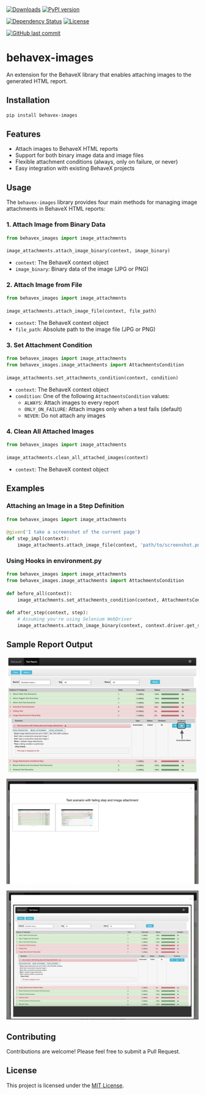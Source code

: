 [![Downloads](https://static.pepy.tech/badge/behavex-images)](https://pepy.tech/project/behavex-images)
[![PyPI version](https://badge.fury.io/py/behavex-images.svg)](https://badge.fury.io/py/behavex-images)
<!-- [![Python Versions](https://img.shields.io/pypi/pyversions/behavex-images.svg)](https://pypi.org/project/behavex-images/) -->
[![Dependency Status](https://img.shields.io/librariesio/github/abmercado19/behavex-images)](https://libraries.io/github/abmercado19/behavex-images)
[![License](https://img.shields.io/github/license/abmercado19/behavex-images.svg)](https://github.com/abmercado19/behavex-images/blob/main/LICENSE)
<!-- [![Build Status](https://github.com/abmercado19/behavex-images/actions/workflows/python-package.yml/badge.svg)](https://github.com/abmercado19/behavex-images/actions) -->
[![GitHub last commit](https://img.shields.io/github/last-commit/abmercado19/behavex-images.svg)](https://github.com/abmercado19/behavex-images/commits/main)

# behavex-images

An extension for the BehaveX library that enables attaching images to the generated HTML report.

## Installation

```bash
pip install behavex-images
```

## Features

- Attach images to BehaveX HTML reports
- Support for both binary image data and image files
- Flexible attachment conditions (always, only on failure, or never)
- Easy integration with existing BehaveX projects

## Usage

The `behavex-images` library provides four main methods for managing image attachments in BehaveX HTML reports:

### 1. Attach Image from Binary Data

```python
from behavex_images import image_attachments

image_attachments.attach_image_binary(context, image_binary)
```

- `context`: The BehaveX context object
- `image_binary`: Binary data of the image (JPG or PNG)

### 2. Attach Image from File

```python
from behavex_images import image_attachments

image_attachments.attach_image_file(context, file_path)
```

- `context`: The BehaveX context object
- `file_path`: Absolute path to the image file (JPG or PNG)

### 3. Set Attachment Condition

```python
from behavex_images import image_attachments
from behavex_images.image_attachments import AttachmentsCondition

image_attachments.set_attachments_condition(context, condition)
```

- `context`: The BehaveX context object
- `condition`: One of the following `AttachmentsCondition` values:
  - `ALWAYS`: Attach images to every report
  - `ONLY_ON_FAILURE`: Attach images only when a test fails (default)
  - `NEVER`: Do not attach any images

### 4. Clean All Attached Images

```python
from behavex_images import image_attachments

image_attachments.clean_all_attached_images(context)
```

- `context`: The BehaveX context object

## Examples

### Attaching an Image in a Step Definition

```python
from behavex_images import image_attachments

@given('I take a screenshot of the current page')
def step_impl(context):
    image_attachments.attach_image_file(context, 'path/to/screenshot.png')
```

### Using Hooks in environment.py

```python
from behavex_images import image_attachments
from behavex_images.image_attachments import AttachmentsCondition

def before_all(context):
    image_attachments.set_attachments_condition(context, AttachmentsCondition.ONLY_ON_FAILURE)

def after_step(context, step):
    # Assuming you're using Selenium WebDriver
    image_attachments.attach_image_binary(context, context.driver.get_screenshot_as_png())
```

## Sample Report Output

![Test Execution Report](https://github.com/abmercado19/behavex-images/blob/master/behavex_images/img/html_test_report.png?raw=true)

![Test Execution Report with Images](https://github.com/abmercado19/behavex-images/blob/master/behavex_images/img/html_test_report_2.png?raw=true)

![Test Execution Report Details](https://github.com/abmercado19/behavex-images/blob/master/behavex_images/img/html_test_report_3.png?raw=true)

## Contributing

Contributions are welcome! Please feel free to submit a Pull Request.

## License

This project is licensed under the [MIT License](https://github.com/abmercado19/behavex-images/blob/main/LICENSE).